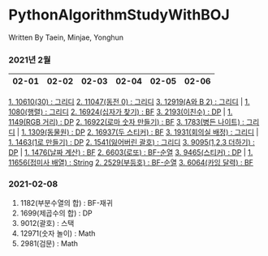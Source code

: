# PythonAlgorithmStudyWithBOJ

 Written By Taein, Minjae, Yonghun

### 2021년 2월
02-01|02-02|02-03|02-04|02-05|02-06
------|------|------|------|------|------
[1. 10610(30) : 그리디](https://www.acmicpc.net/problem/10610)
[2. 11047(동전 0) : 그리디](https://www.acmicpc.net/problem/11047)
[3. 12919(A와 B 2) : 그리디](https://www.acmicpc.net/problem/12919)
|
[1. 1080(행렬) : 그리디](https://www.acmicpc.net/problem/1080)
[2. 16924(십자가 찾기) : BF](https://www.acmicpc.net/problem/16924)
[3. 2193(이친수) : DP](https://www.acmicpc.net/problem/2193)
|
[1. 1149(RGB 거리) : DP](https://www.acmicpc.net/problem/1149)
[2. 16922(로마 숫자 만들기) : BF](https://www.acmicpc.net/problem/16922)
[3. 1783(병든 나이트) : 그리디](https://www.acmicpc.net/problem/1783)
|
[1. 1309(동물원) : DP](https://www.acmicpc.net/problem/1309)
[2. 16937(두 스티커) : BF](https://www.acmicpc.net/problem/16937)
[3. 1931(회의실 배정) : 그리디](https://www.acmicpc.net/problem/1931)
|
[1. 1463(1로 만들기) : DP](https://www.acmicpc.net/problem/1463)
[2. 1541(잃어버린 괄호) : 그리디](https://www.acmicpc.net/problem/1541)
[3. 9095(1,2,3 더하기) : DP](https://www.acmicpc.net/problem/9095)
|
[1. 1476(날짜 계산) : BF](https://www.acmicpc.net/problem/1476)
[2. 6603(로또) : BF-순열](https://www.acmicpc.net/problem/6603)
[3. 9465(스티커) : DP](https://www.acmicpc.net/problem/9465)
|
[1. 11656(접미사 배열) : String](https://www.acmicpc.net/problem/11656)
[2. 2529(부등호) : BF-순열](https://www.acmicpc.net/problem/2529)
[3. 6064(카잉 달력) : BF](https://www.acmicpc.net/problem/6064)

### 2021-02-08
 1. 1182(부분수열의 합) : BF-재귀
 2. 1699(제곱수의 합) : DP
 3. 9012(괄호) : 스택
 4. 12971(숫자 놀이) : Math
 5. 2981(검문) : Math
